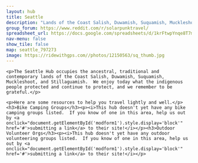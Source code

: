 ```yaml
---
layout: hub
title: Seattle
description: "Lands of the Coast Salish, Duwamish, Suquamish, Muckleshoot, and Stillaguamish"
group_forum: https://www.reddit.com/r/solarpunktravel/
spreadsheet_url: https://docs.google.com/spreadsheets/d/1krFtwpYnqe8T7mCaAVJzsqxe_CYDAIbQKwoLMMPZc3k/gviz/tq?tqx=out:json&sheet=seattle
nav-menu: false
show_tile: false
map: seattle_797273
image: https://ridewithgps.com//photos/12150563/sq_thumb.jpg
---
```


    <p>The Seattle Hub occupies the ancestral, traditional and contemporary lands of the Coast Salish, Duwamish, Suquamish, Muckleshoot, and Stillaguamish.  We enjoy today what the indigenous people protected and continue to protect, and we remember to be grateful.</p>

    <p>Here are some resources to help you travel lightly and well.</p>
    <h3>Bike Camping Groups</h3><p><i>This hub doesn't yet have any bike camping groups listed.  If you know of one in this area, help us out by <a onclick="document.getElementById('modform1').style.display='block'" href='#'>submitting a link</a> to their site!</i></p><h3>Outdoor Volunteer Orgs</h3><p><i>This hub doesn't yet have any outdoor volunteering groups listed.  If you know of one in this area, help us out by <a onclick="document.getElementById('modform1').style.display='block'" href='#'>submitting a link</a> to their site!</i></p>
